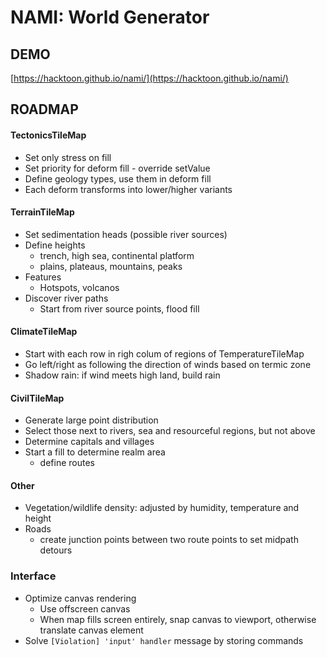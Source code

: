 # NAMI: World Generator

## DEMO

[https://hacktoon.github.io/nami/](https://hacktoon.github.io/nami/)


## ROADMAP
#### TectonicsTileMap
- Set only stress on fill
- Set priority for deform fill - override setValue
- Define geology types, use them in deform fill
- Each deform transforms into lower/higher variants

#### TerrainTileMap
- Set sedimentation heads (possible river sources)
- Define heights
  - trench, high sea, continental platform
  - plains, plateaus, mountains, peaks
- Features
  - Hotspots, volcanos
- Discover river paths
  - Start from river source points, flood fill

#### ClimateTileMap
- Start with each row in righ colum of regions of TemperatureTileMap
- Go left/right as following the direction of winds based on termic zone
- Shadow rain: if wind meets high land, build rain

#### CivilTileMap
- Generate large point distribution
- Select those next to rivers, sea and resourceful regions, but not above
- Determine capitals and villages
- Start a fill to determine realm area
  - define routes

#### Other
- Vegetation/wildlife density: adjusted by humidity, temperature and height
- Roads
  - create junction points between two route points to set midpath detours

### Interface
- Optimize canvas rendering
  - Use offscreen canvas
  - When map fills screen entirely, snap canvas to viewport,
    otherwise translate canvas element
- Solve `[Violation] 'input' handler` message by storing commands